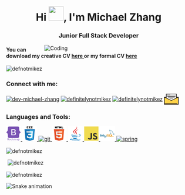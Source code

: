 <h1 align="center">Hi <img height="40" width="40" src="https://user-images.githubusercontent.com/1303154/88677602-1635ba80-d120-11ea-84d8-d263ba5fc3c0.gif">, I'm Michael Zhang</h1>
<h3 align="center">Junior Full Stack Developer</h3>
<img align="right" alt="Coding" width="400" src="https://raw.githubusercontent.com/gist/patevs/b007a0e98fb216438d4cbf559fac4166/raw/88f20c9d749d756be63f22b09f3c4ac570bc5101/programming.gif">

<h4> You can download my creative CV <a href="https://github.com/defnotmikez/defnotmikez/blob/27019b0e94adda0719110880f51fd0f8667e4201/CV_Michael_Creative.pdf"> here </a> or my formal CV <a href="https://github.com/defnotmikez/defnotmikez/blob/27019b0e94adda0719110880f51fd0f8667e4201/CV_Michael_Formal.pdf">here</a></h4>
<p align="left"> <img src="https://komarev.com/ghpvc/?username=defnotmikez&label=Profile%20views&color=0e75b6&style=flat" alt="defnotmikez" /> </p>



<h3 align="left">Connect with me:</h3>
<p align="left">
<a href="https://linkedin.com/in/dev-michael-zhang" target="blank"><img align="center" src="https://raw.githubusercontent.com/rahuldkjain/github-profile-readme-generator/master/src/images/icons/Social/linked-in-alt.svg" alt="dev-michael-zhang" height="30" width="40" /></a>
<a href="https://fb.com/definitelynotmikez" target="blank"><img align="center" src="https://raw.githubusercontent.com/rahuldkjain/github-profile-readme-generator/master/src/images/icons/Social/facebook.svg" alt="definitelynotmikez" height="30" width="40" /></a>
<a href="https://instagram.com/definitelynotmikez" target="blank"><img align="center" src="https://raw.githubusercontent.com/rahuldkjain/github-profile-readme-generator/master/src/images/icons/Social/instagram.svg" alt="definitelynotmikez" height="30" width="40" /></a>
<a href=mailto:"michaelzhang@hotmail.com" target="blank"><img align="center" src="https://github.com/defnotmikez/defnotmikez/blob/9bb50d6b94925f1b3391dac94905623f9f9c7b33/mailicon.png" alt="definitelynotmikez" height="30" width="40" /></a>

</p>

<h3 align="left">Languages and Tools:</h3>
<p align="left"> <a href="https://getbootstrap.com" target="_blank" rel="noreferrer"> <img src="https://raw.githubusercontent.com/devicons/devicon/master/icons/bootstrap/bootstrap-plain-wordmark.svg" alt="bootstrap" width="40" height="40"/> </a> <a href="https://www.w3schools.com/css/" target="_blank" rel="noreferrer"> <img src="https://raw.githubusercontent.com/devicons/devicon/master/icons/css3/css3-original-wordmark.svg" alt="css3" width="40" height="40"/> </a> <a href="https://git-scm.com/" target="_blank" rel="noreferrer"> <img src="https://www.vectorlogo.zone/logos/git-scm/git-scm-icon.svg" alt="git" width="40" height="40"/> </a> <a href="https://www.w3.org/html/" target="_blank" rel="noreferrer"> <img src="https://raw.githubusercontent.com/devicons/devicon/master/icons/html5/html5-original-wordmark.svg" alt="html5" width="40" height="40"/> </a> <a href="https://www.java.com" target="_blank" rel="noreferrer"> <img src="https://raw.githubusercontent.com/devicons/devicon/master/icons/java/java-original.svg" alt="java" width="40" height="40"/> </a> <a href="https://developer.mozilla.org/en-US/docs/Web/JavaScript" target="_blank" rel="noreferrer"> <img src="https://raw.githubusercontent.com/devicons/devicon/master/icons/javascript/javascript-original.svg" alt="javascript" width="40" height="40"/> </a> <a href="https://www.mysql.com/" target="_blank" rel="noreferrer"> <img src="https://raw.githubusercontent.com/devicons/devicon/master/icons/mysql/mysql-original-wordmark.svg" alt="mysql" width="40" height="40"/> </a> <a href="https://spring.io/" target="_blank" rel="noreferrer"> <img src="https://www.vectorlogo.zone/logos/springio/springio-icon.svg" alt="spring" width="40" height="40"/> </a> </p>

<p><img align="center" src="https://github-readme-stats.vercel.app/api/top-langs?username=defnotmikez&show_icons=true&locale=en&layout=compact&theme=dark" alt="defnotmikez" /></p>

<p>&nbsp;<img align="center" src="https://github-readme-stats.vercel.app/api?username=defnotmikez&show_icons=true&locale=en&theme=dark" alt="defnotmikez" /></p>

<p><img align="center" src="https://github-readme-streak-stats.herokuapp.com/?user=defnotmikez&theme=dark" alt="defnotmikez" /></p>

 ![Snake animation](https://github.com/rafellaballerini/defnotmikez/blob/output/github-contribution-grid-snake.svg)
